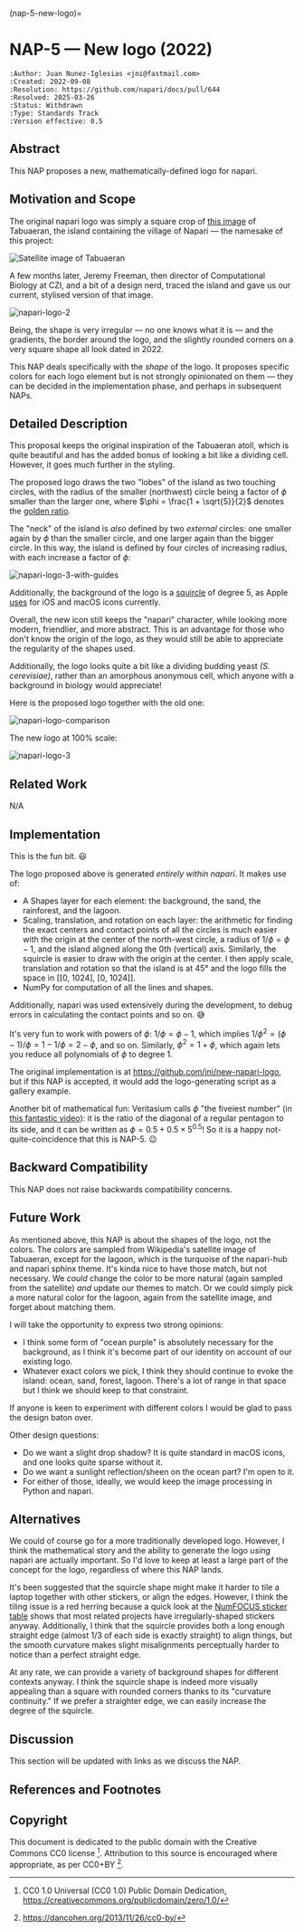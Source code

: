 (nap-5-new-logo)=

# NAP-5 — New logo (2022)

```{eval-rst}
:Author: Juan Nunez-Iglesias <jni@fastmail.com>
:Created: 2022-09-08
:Resolution: https://github.com/napari/docs/pull/644
:Resolved: 2025-03-26
:Status: Withdrawn
:Type: Standards Track
:Version effective: 0.5
```

## Abstract

This NAP proposes a new, mathematically-defined logo for napari.

## Motivation and Scope

The original napari logo was simply a square crop of [this
image](https://en.wikipedia.org/wiki/Napari#/media/File:Tabuaeran_Kiribati.jpg)
of Tabuaeran, the island containing the village of Napari — the namesake of
this project:

![Satellite image of Tabuaeran](https://upload.wikimedia.org/wikipedia/commons/d/dc/Tabuaeran_Kiribati.jpg)

A few months later, Jeremy Freeman, then director of Computational Biology at
CZI, and a bit of a design nerd, traced the island and gave us our current,
stylised version of that image.

![napari-logo-2](../_static/images/logo.png)

Being, the shape is very irregular — no one knows what it is — and the
gradients, the border around the logo, and the slightly rounded corners on a
very square shape all look dated in 2022.

This NAP deals specifically with the *shape* of the logo. It proposes specific
colors for each logo element but is not strongly opinionated on them — they can
be decided in the implementation phase, and perhaps in subsequent NAPs.

## Detailed Description

This proposal keeps the original inspiration of the Tabuaeran atoll, which is
quite beautiful and has the added bonus of looking a bit like a dividing cell.
However, it goes much further in the styling.

The proposed logo draws the two "lobes" of the island as two touching circles,
with the radius of the smaller (northwest) circle being a factor of $\phi$
smaller than the larger one, where $\phi = \frac{1 + \sqrt{5}}{2}$ denotes the
[golden ratio](https://en.wikipedia.org/wiki/Golden_ratio).

The "neck" of the island is *also* defined by two *external* circles: one
smaller again by $\phi$ than the smaller circle, and one larger again than the
bigger circle. In this way, the island is defined by four circles of increasing
radius, with each increase a factor of $\phi$:

![napari-logo-3-with-guides](../_static/images/napari-logo-3-with-guides.png)

Additionally, the background of the logo is a
[squircle](https://www.johndcook.com/blog/2018/02/13/squircle-curvature/) of
degree 5, as Apple [uses](https://stackoverflow.com/a/47342594/224254) for iOS
and macOS icons currently.

Overall, the new icon still keeps the "napari" character, while looking more
modern, friendlier, and more abstract. This is an advantage for those who don't
know the origin of the logo, as they would still be able to appreciate the
regularity of the shapes used.

Additionally, the logo looks quite a bit like a dividing budding yeast *(S.
cerevisiae)*, rather than an amorphous anonymous cell, which anyone with a
background in biology would appreciate!

Here is the proposed logo together with the old one:

![napari-logo-comparison](../_static/images/napari-logo-old-new.png)

The new logo at 100% scale:

![napari-logo-3](../_static/images/napari-logo-3.png)

## Related Work

N/A

## Implementation

This is the fun bit. 😃

The logo proposed above is generated *entirely within napari*. It makes use of:

- A Shapes layer for each element: the background, the sand, the rainforest,
  and the lagoon.
- Scaling, translation, and rotation on each layer: the arithmetic for finding
  the exact centers and contact points of all the circles is much easier with
  the origin at the center of the north-west circle, a radius of
  $1/\phi = \phi - 1$, and the island aligned along the 0th (vertical) axis.
  Similarly, the squircle is easier to draw with the origin at the center. I
  then apply scale, translation and rotation so that the island is at 45° and
  the logo fills the space in [[0, 1024], [0, 1024]].
- NumPy for computation of all the lines and shapes.

Additionally, napari was used extensively during the development, to debug
errors in calculating the contact points and so on. 😅

It's very fun to work with powers of $\phi$: $1/\phi = \phi - 1$, which implies
$1/\phi^2 = (\phi - 1)/\phi = 1 - 1/\phi = 2 - \phi$, and so on. Similarly,
$\phi^2 = 1 + \phi$, which again lets you reduce all polynomials of $\phi$ to
degree 1.

The original implementation is at https://github.com/jni/new-napari-logo, but
if this NAP is accepted, it would add the logo-generating script as a gallery
example.

Another bit of mathematical fun: Veritasium calls $\phi$ "the fiveiest number"
(in [this fantastic video](https://youtu.be/48sCx-wBs34)): it is the ratio of
the diagonal of a regular pentagon to its side, and it can be written as
$\phi = 0.5 + 0.5 \times 5^{0.5}$! So it is a happy not-quite-coincidence that
this is NAP-5. 😉

## Backward Compatibility

This NAP does not raise backwards compatibility concerns.

## Future Work

As mentioned above, this NAP is about the shapes of the logo, not the colors.
The colors are sampled from Wikipedia's satellite image of Tabuaeran, except for
the lagoon, which is the turquoise of the napari-hub and napari sphinx theme.
It's kinda nice to have those match, but not necessary. We *could* change the
color to be more natural (again sampled from the satellite) *and* update our
themes to match. Or we could simply pick a more natural color for the lagoon,
again from the satellite image, and forget about matching them.

I will take the opportunity to express two strong opinions:
- I think some form of "ocean purple" is absolutely necessary for the
  background, as I think it's become part of our identity on account of our
  existing logo.
- Whatever exact colors we pick, I think they should continue to evoke the
  island: ocean, sand, forest, lagoon. There's a lot of range in that space but
  I think we should keep to that constraint.

If anyone is keen to experiment with different colors I would be glad to pass
the design baton over.

Other design questions:

- Do we want a slight drop shadow? It is quite standard in macOS icons, and
  one looks quite sparse without it.
- Do we want a sunlight reflection/sheen on the ocean part? I'm open to it.
- For either of those, ideally, we would keep the image processing in Python
  and napari.

## Alternatives

We could of course go for a more traditionally developed logo. However, I think
the mathematical story and the ability to generate the logo *using* napari are
actually important. So I'd love to keep at least a large part of the concept
for the logo, regardless of where this NAP lands.

It's been suggested that the squircle shape might make it harder to tile a
laptop together with other stickers, or align the edges. However, I think the
tiling issue is a red herring because a quick look at the [NumFOCUS sticker
table](https://x.com/NumFOCUS/status/1547651122654916609) shows that most
related projects have irregularly-shaped stickers anyway. Additionally, I think
that the squircle provides both a long enough straight edge (almost 1/3 of each
side is exactly straight) to align things, but the smooth curvature makes
slight misalignments perceptually harder to notice than a perfect straight edge.

At any rate, we can provide a variety of background shapes for different
contexts anyway. I think the squircle shape is indeed more visually appealing
than a square with rounded corners thanks to its "curvature continuity." If we
prefer a straighter edge, we can easily increase the degree of the squircle.

## Discussion

This section will be updated with links as we discuss the NAP.

## References and Footnotes

## Copyright

This document is dedicated to the public domain with the Creative Commons CC0
license [^id3]. Attribution to this source is encouraged where appropriate, as per
CC0+BY [^id4].

[^id3]: CC0 1.0 Universal (CC0 1.0) Public Domain Dedication,
    <https://creativecommons.org/publicdomain/zero/1.0/>

[^id4]: <https://dancohen.org/2013/11/26/cc0-by/>
